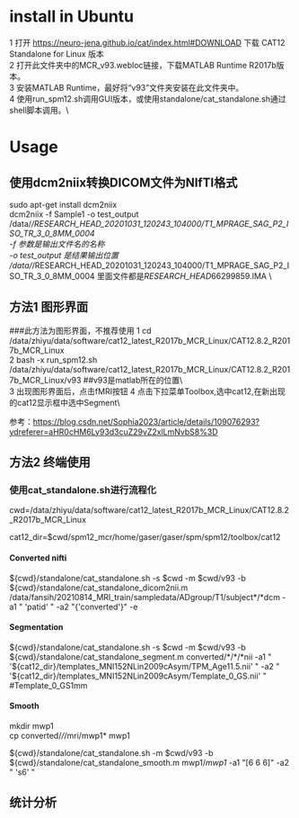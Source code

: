 # install in Ubuntu
1 打开 https://neuro-jena.github.io/cat/index.html#DOWNLOAD 下载 CAT12 Standalone for Linux 版本\
2 打开此文件夹中的MCR_v93.webloc链接，下载MATLAB Runtime R2017b版本。\
3 安装MATLAB Runtime，最好将“v93”文件夹安装在此文件夹中。\
4 使用run_spm12.sh调用GUI版本，或使用standalone/cat_standalone.sh通过shell脚本调用。\

# Usage

## 使用dcm2niix转换DICOM文件为NIfTI格式
sudo apt-get install dcm2niix\
dcm2niix -f Sample1 -o test_output /data/*/RESEARCH_HEAD_20201031_120243_104000/T1_MPRAGE_SAG_P2_ISO_TR_3_0_8MM_0004  \
  -f 参数是输出文件名的名称\
  -o test_output 是结果输出位置\
  /data/*/RESEARCH_HEAD_20201031_120243_104000/T1_MPRAGE_SAG_P2_ISO_TR_3_0_8MM_0004 里面文件都是*RESEARCH_HEAD*66299859.IMA \

## 方法1 图形界面

###此方法为图形界面，不推荐使用
1  cd /data/zhiyu/data/software/cat12_latest_R2017b_MCR_Linux/CAT12.8.2_R2017b_MCR_Linux \
2  bash -x run_spm12.sh /data/zhiyu/data/software/cat12_latest_R2017b_MCR_Linux/CAT12.8.2_R2017b_MCR_Linux/v93 ##v93是matlab所在的位置\   
3  出现图形界面后，点击fMRI按钮
4  点击下拉菜单Toolbox,选中cat12,在新出现的cat12显示框中选中Segment\



参考：https://blog.csdn.net/Sophia2023/article/details/109076293?ydreferer=aHR0cHM6Ly93d3cuZ29vZ2xlLmNvbS8%3D

## 方法2 终端使用
### 使用cat_standalone.sh进行流程化

cwd=/data/zhiyu/data/software/cat12_latest_R2017b_MCR_Linux/CAT12.8.2_R2017b_MCR_Linux  

cat12_dir=$cwd/spm12_mcr/home/gaser/gaser/spm/spm12/toolbox/cat12  

#### Converted nifti

${cwd}/standalone/cat_standalone.sh -s $cwd -m $cwd/v93    -b ${cwd}/standalone/cat_standalone_dicom2nii.m  /data/fansih/20210814_MRI_train/sampledata/ADgroup/T1/subject*/*dcm   -a1 " 'patid' " -a2 "{'converted'}" -e  

#### Segmentation

${cwd}/standalone/cat_standalone.sh  -s $cwd -m $cwd/v93 -b ${cwd}/standalone/cat_standalone_segment.m  converted/*/*/*nii  -a1 " '${cat12_dir}/templates_MNI152NLin2009cAsym/TPM_Age11.5.nii' "   -a2 " '${cat12_dir}/templates_MNI152NLin2009cAsym/Template_0_GS.nii' "  #Template_0_GS1mm  

#### Smooth
mkdir mwp1  
cp converted/*/*/mri/mwp1* mwp1  

${cwd}/standalone/cat_standalone.sh -m $cwd/v93 -b ${cwd}/standalone/cat_standalone_smooth.m  mwp1/*mwp1* -a1 "[6 6 6]" -a2 " 's6' "  


## 统计分析
